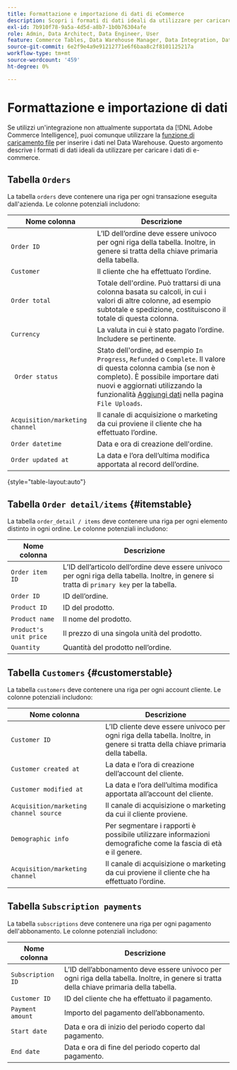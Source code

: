 ```yaml
---
title: Formattazione e importazione di dati di eCommerce
description: Scopri i formati di dati ideali da utilizzare per caricare i dati di eCommerce.
exl-id: 7b910f78-9a5a-4d5d-a8b7-1b0b76304afe
role: Admin, Data Architect, Data Engineer, User
feature: Commerce Tables, Data Warehouse Manager, Data Integration, Data Import/Export
source-git-commit: 6e2f9e4a9e91212771e6f6baa8c2f8101125217a
workflow-type: tm+mt
source-wordcount: '459'
ht-degree: 0%

---
```


# Formattazione e importazione di dati

Se utilizzi un&#39;integrazione non attualmente supportata da [!DNL Adobe Commerce Intelligence], puoi comunque utilizzare la [funzione di caricamento file](using-file-uploader.md) per inserire i dati nel Data Warehouse. Questo argomento descrive i formati di dati ideali da utilizzare per caricare i dati di e-commerce.

## Tabella `Orders`

La tabella `orders` deve contenere una riga per ogni transazione eseguita dall&#39;azienda. Le colonne potenziali includono:

| Nome colonna | Descrizione |
|----|----|
| `Order ID` | L’ID dell’ordine deve essere univoco per ogni riga della tabella. Inoltre, in genere si tratta della chiave primaria della tabella. |
| `Customer` | Il cliente che ha effettuato l’ordine. |
| `Order total` | Totale dell&#39;ordine. Può trattarsi di una colonna basata su calcoli, in cui i valori di altre colonne, ad esempio subtotale e spedizione, costituiscono il totale di questa colonna. |
| `Currency` | La valuta in cui è stato pagato l’ordine. Includere se pertinente. |
| ` Order status` | Stato dell&#39;ordine, ad esempio `In Progress`, `Refunded` o `Complete`. Il valore di questa colonna cambia (se non è completo). È possibile importare dati nuovi e aggiornati utilizzando la funzionalità [Aggiungi dati](../../../data-analyst/importing-data/connecting-data/using-file-uploader.md) nella pagina `File Uploads`. |
| `Acquisition/marketing channel` | Il canale di acquisizione o marketing da cui proviene il cliente che ha effettuato l’ordine. |
| `Order datetime` | Data e ora di creazione dell&#39;ordine. |
| `Order updated at` | La data e l’ora dell’ultima modifica apportata al record dell’ordine. |

{style="table-layout:auto"}

## Tabella `Order detail/items` {#itemstable}

La tabella `order_detail / items` deve contenere una riga per ogni elemento distinto in ogni ordine. Le colonne potenziali includono:

| Nome colonna | Descrizione |
|----|----|
| `Order item ID` | L’ID dell’articolo dell’ordine deve essere univoco per ogni riga della tabella. Inoltre, in genere si tratta di `primary key` per la tabella. |
| `Order ID` | ID dell’ordine. |
| `Product ID` | ID del prodotto. |
| `Product name` | Il nome del prodotto. |
| `Product's unit price` | Il prezzo di una singola unità del prodotto. |
| `Quantity` | Quantità del prodotto nell’ordine. |

## Tabella `Customers` {#customerstable}

La tabella `customers` deve contenere una riga per ogni account cliente. Le colonne potenziali includono:

| Nome colonna | Descrizione |
|----|----|
| `Customer ID` | L’ID cliente deve essere univoco per ogni riga della tabella. Inoltre, in genere si tratta della chiave primaria della tabella. |
| `Customer created at` | La data e l’ora di creazione dell’account del cliente. |
| `Customer modified at` | La data e l’ora dell’ultima modifica apportata all’account del cliente. |
| `Acquisition/marketing channel source` | Il canale di acquisizione o marketing da cui il cliente proviene. |
| `Demographic info` | Per segmentare i rapporti è possibile utilizzare informazioni demografiche come la fascia di età e il genere. |
| `Acquisition/marketing channel` | Il canale di acquisizione o marketing da cui proviene il cliente che ha effettuato l’ordine. |

## Tabella `Subscription payments`

La tabella `subscriptions` deve contenere una riga per ogni pagamento dell&#39;abbonamento. Le colonne potenziali includono:

| Nome colonna | Descrizione |
|----|----|
| `Subscription ID` | L’ID dell’abbonamento deve essere univoco per ogni riga della tabella. Inoltre, in genere si tratta della chiave primaria della tabella. |
| `Customer ID` | ID del cliente che ha effettuato il pagamento. |
| `Payment amount` | Importo del pagamento dell’abbonamento. |
| `Start date` | Data e ora di inizio del periodo coperto dal pagamento. |
| `End date` | Data e ora di fine del periodo coperto dal pagamento. |
